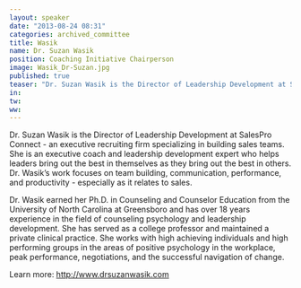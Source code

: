 ```yaml
---
layout: speaker
date: "2013-08-24 08:31"
categories: archived_committee
title: Wasik
name: Dr. Suzan Wasik
position: Coaching Initiative Chairperson
image: Wasik_Dr-Suzan.jpg
published: true
teaser: "Dr. Suzan Wasik is the Director of Leadership Development at SalesPro Connect - an executive recruiting firm specializing in building sales teams."
in:
tw:
ww: 
---
```

Dr. Suzan Wasik is the Director of Leadership Development at SalesPro Connect - an executive recruiting firm specializing in building sales teams.  She is an executive coach and leadership development expert who helps leaders bring out the best in themselves as they bring out the best in others.  Dr. Wasik’s work focuses on team building,  communication, performance, and productivity - especially as it relates to sales. 

Dr. Wasik earned her Ph.D. in Counseling and Counselor Education from the University of North Carolina at Greensboro and has over 18 years experience in the field of counseling psychology and leadership development. She has served as a college professor and maintained a private clinical practice.  She works with high achieving individuals and high performing groups in the areas of positive psychology in the workplace, peak performance, negotiations, and the successful navigation of change. 

Learn more: http://www.drsuzanwasik.com
